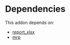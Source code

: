 # Dependencies

This addon depends on:

- [report_xlsx](https://github.com/bringout/oca-report)
- [mrp](https://github.com/bringout/oca-ocb-mrp/tree/a9922818dc8c042d608e806bb98ba5cabc0e778a/odoo-bringout-oca-ocb-mrp)

